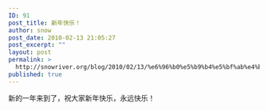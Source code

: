 ```yaml
---
ID: 91
post_title: 新年快乐！
author: snow
post_date: 2010-02-13 21:05:27
post_excerpt: ""
layout: post
permalink: >
  http://snowriver.org/blog/2010/02/13/%e6%96%b0%e5%b9%b4%e5%bf%ab%e4%b9%90%ef%bc%81/
published: true
---
```

新的一年来到了，祝大家新年快乐，永远快乐！